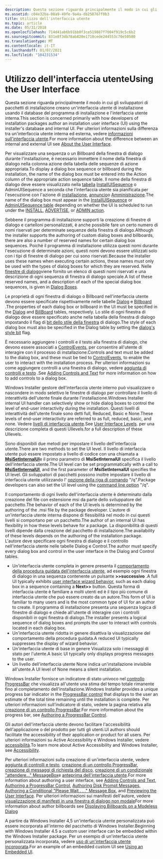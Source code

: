 ```yaml
---
description: Questa sezione riguarda principalmente il modo in cui gli sviluppatori di pacchetti di installazione creano un'interfaccia utente di installazione usando il database del programma di installazione e l'interfaccia utente interna.
ms.assetid: c04e32ba-08a9-49fe-9a4a-db258767f0b3
title: Utilizzo dell'interfaccia utente
ms.topic: article
ms.date: 05/31/2018
ms.openlocfilehash: 714d41ab6b91bb0f3ce519887f7004f919c5c6b2
ms.sourcegitcommit: 831e8f3db78ab820e1710cede244553c70e50500
ms.translationtype: MT
ms.contentlocale: it-IT
ms.lasthandoff: 01/07/2021
ms.locfileid: "104231534"
---
```

# <a name="using-the-user-interface"></a><span data-ttu-id="1c937-103">Utilizzo dell'interfaccia utente</span><span class="sxs-lookup"><span data-stu-id="1c937-103">Using the User Interface</span></span>

<span data-ttu-id="1c937-104">Questa sezione riguarda principalmente il modo in cui gli sviluppatori di pacchetti di installazione creano un'interfaccia utente di installazione usando il database del programma di installazione e l'interfaccia utente interna.</span><span class="sxs-lookup"><span data-stu-id="1c937-104">This section is concerned primarily with how developers of installation packages author an installation user interface (UI) using the installer's database and internal UI.</span></span> <span data-ttu-id="1c937-105">Per ulteriori informazioni sulla differenza tra un'interfaccia utente interna ed esterna, vedere [informazioni sull'interfaccia utente](about-the-user-interface.md).</span><span class="sxs-lookup"><span data-stu-id="1c937-105">For more information about the difference between an internal and external UI see [About the User Interface](about-the-user-interface.md).</span></span>

<span data-ttu-id="1c937-106">Per visualizzare una sequenza o un Billboard della finestra di dialogo durante l'installazione, è necessario immettere il nome della finestra di dialogo nella colonna azione della tabella delle sequenze di azione appropriata.</span><span class="sxs-lookup"><span data-stu-id="1c937-106">To display a dialog box sequence or billboard during the installation, the name of the dialog box must be entered into the Action column of the appropriate action sequence table.</span></span> <span data-ttu-id="1c937-107">Il nome della finestra di dialogo deve essere visualizzato nella [tabella](adminuisequence-table.md) [InstallUISequence](installuisequence-table.md) o AdminUISequence a seconda che l'interfaccia utente sia pianificata per l'esecuzione con l'azione di [installazione](install-action.md), [annuncio](advertise-action.md)o [Amministrazione](admin-action.md).</span><span class="sxs-lookup"><span data-stu-id="1c937-107">The name of the dialog box must appear in the [InstallUISequence](installuisequence-table.md) or [AdminUISequence table](adminuisequence-table.md) depending on whether the UI is scheduled to run under the [INSTALL](install-action.md), [ADVERTISE](advertise-action.md), or [ADMIN action](admin-action.md).</span></span>

<span data-ttu-id="1c937-108">Sebbene il programma di installazione supporti la creazione di finestre di dialogo e cartelloni personalizzati, è anche possibile fare un certo numero di nomi riservati per determinate sequenze della finestra di dialogo.</span><span class="sxs-lookup"><span data-stu-id="1c937-108">Although the installer supports the authoring of custom dialog boxes and billboards, there are also a number of reserved names for certain dialog box sequences.</span></span> <span data-ttu-id="1c937-109">Poiché il programma di installazione utilizza questi nomi durante l'esecuzione di determinate azioni, questi nomi devono essere utilizzati solo con i tipi di finestre di dialogo per cui sono riservati.</span><span class="sxs-lookup"><span data-stu-id="1c937-109">Because the installer uses these names when executing certain actions, these names must only be used with the types of dialog boxes for which they are reserved.</span></span> <span data-ttu-id="1c937-110">Nelle [finestre di dialogo](dialog-boxes.md)viene fornito un elenco di questi nomi riservati e una descrizione di ogni sequenza di finestra di dialogo speciale.</span><span class="sxs-lookup"><span data-stu-id="1c937-110">A list of these reserved names, and a description of each of the special dialog box sequences, is given in [Dialog Boxes](dialog-boxes.md).</span></span>

<span data-ttu-id="1c937-111">Le proprietà di ogni finestra di dialogo o Billboard nell'interfaccia utente devono essere specificate rispettivamente nelle tabelle [Dialog](dialog-table.md) e [Billboard](billboard-table.md) .</span><span class="sxs-lookup"><span data-stu-id="1c937-111">The properties of each dialog box or billboard in the UI must be specified in the [Dialog](dialog-table.md) and [BillBoard](billboard-table.md) tables, respectively.</span></span> <span data-ttu-id="1c937-112">Lo stile di ogni finestra di dialogo deve essere specificato anche nella tabella della finestra di dialogo impostando il flag di [bit dello stile della finestra](dialog-style-bits.md) di dialogo.</span><span class="sxs-lookup"><span data-stu-id="1c937-112">The style of each dialog box must also be specified in the Dialog table by setting the [dialog's style bit](dialog-style-bits.md) flag.</span></span>

<span data-ttu-id="1c937-113">È necessario aggiungere i controlli e il testo alla finestra di dialogo, che devono essere associati a [ControlEvents](controlevent-overview.md), per consentire all'utente di interagire con il processo di installazione.</span><span class="sxs-lookup"><span data-stu-id="1c937-113">Controls and text must be added to the dialog box, and these must be tied to [ControlEvents](controlevent-overview.md), to enable the user to interact with the installation process.</span></span> <span data-ttu-id="1c937-114">Per ulteriori informazioni su come aggiungere controlli a una finestra di dialogo, vedere [aggiunta di controlli e testo](adding-controls-and-text.md) .</span><span class="sxs-lookup"><span data-stu-id="1c937-114">See [Adding Controls and Text](adding-controls-and-text.md) for more information on how to add controls to a dialog box.</span></span>

<span data-ttu-id="1c937-115">Windows Installer gestore dell'interfaccia utente interno può visualizzare o nascondere in modo selettivo le finestre di dialogo per controllare il livello di interattività dell'utente finale durante l'installazione.</span><span class="sxs-lookup"><span data-stu-id="1c937-115">Windows Installer internal UI handler can selectively show or hide dialog boxes to control the level of end-user interactivity during the installation.</span></span> <span data-ttu-id="1c937-116">Questi livelli di interattività dell'utente finale sono detti full, Reduced, Basic e None.</span><span class="sxs-lookup"><span data-stu-id="1c937-116">These levels of end-user interactivity are referred to as full, reduced, basic, and none.</span></span> <span data-ttu-id="1c937-117">Vedere [livelli di interfaccia utente](user-interface-levels.md).</span><span class="sxs-lookup"><span data-stu-id="1c937-117">See [User Interface Levels](user-interface-levels.md).</span></span> <span data-ttu-id="1c937-118">per una descrizione completa di questi UIlevels.</span><span class="sxs-lookup"><span data-stu-id="1c937-118">for a full description of these UIlevels.</span></span>

<span data-ttu-id="1c937-119">Sono disponibili due metodi per impostare il livello dell'interfaccia utente.</span><span class="sxs-lookup"><span data-stu-id="1c937-119">There are two methods to set the UI level.</span></span> <span data-ttu-id="1c937-120">Il livello di interfaccia utente può essere impostato a livello di codice con una chiamata a [**MsiSetInternalUI**](/windows/desktop/api/Msi/nf-msi-msisetinternalui)e il primo parametro di **MsiSetInternalUI** specifica il livello dell'interfaccia utente.</span><span class="sxs-lookup"><span data-stu-id="1c937-120">The UI level can be set programmatically with a call to [**MsiSetInternalUI**](/windows/desktop/api/Msi/nf-msi-msisetinternalui), and the first parameter of **MsiSetInternalUI** specifies the UI level.</span></span> <span data-ttu-id="1c937-121">Gli sviluppatori di pacchetti possono inoltre impostare il livello di interfaccia utente utilizzando l' [opzione della riga di comando](command-line-options.md) "/q".</span><span class="sxs-lookup"><span data-stu-id="1c937-121">Package developers can also set the UI level using the [command line option](command-line-options.md) "/q".</span></span>

<span data-ttu-id="1c937-122">Il comportamento di ogni livello dell'interfaccia utente è determinato dalla creazione del file con estensione msi da parte dello sviluppatore del pacchetto.</span><span class="sxs-lookup"><span data-stu-id="1c937-122">The behavior of each of the UI levels is determined by the authoring of the .msi file by the package developer.</span></span> <span data-ttu-id="1c937-123">L'autore di un'interfaccia utente interna dispone di flessibilità nel modo in cui questi livelli si comportano per un pacchetto.</span><span class="sxs-lookup"><span data-stu-id="1c937-123">The author of an internal UI has flexibility in how these levels behave for a package.</span></span> <span data-ttu-id="1c937-124">La disponibilità di questi livelli dipende dalla creazione del pacchetto di installazione.</span><span class="sxs-lookup"><span data-stu-id="1c937-124">The availability of these levels depends on the authoring of the installation package.</span></span> <span data-ttu-id="1c937-125">L'autore deve specificare ogni finestra di dialogo e il controllo nell'interfaccia utente nelle tabelle Dialog e Control.</span><span class="sxs-lookup"><span data-stu-id="1c937-125">The author must specify every dialog box and control in the user interface in the Dialog and Control tables.</span></span>

-   <span data-ttu-id="1c937-126">Un'interfaccia utente completa in genere presenta il [comportamento della procedura guidata dell'interfaccia utente](user-interface-wizard-behavior.md), ad esempio ogni finestra di dialogo in una sequenza contenente un pulsante **>>successivo** .</span><span class="sxs-lookup"><span data-stu-id="1c937-126">A full UI typically exhibits [user interface wizard behavior](user-interface-wizard-behavior.md), such as each dialog box in a sequence containing a **Next>>** button.</span></span> <span data-ttu-id="1c937-127">Questa forma di interfaccia utente è familiare a molti utenti ed è il tipo più comune di interfaccia utente che può essere creato da un autore.</span><span class="sxs-lookup"><span data-stu-id="1c937-127">This form of UI is familiar to many users and is the most common type of UI for an author to create.</span></span> <span data-ttu-id="1c937-128">Il programma di installazione presenta una sequenza logica di finestre di dialogo e chiede all'utente di interagire con i controlli disponibili in ogni finestra di dialogo.</span><span class="sxs-lookup"><span data-stu-id="1c937-128">The installer presents a logical sequence of dialog boxes and prompts the user to interact with controls located in each dialog box.</span></span>
-   <span data-ttu-id="1c937-129">Un'interfaccia utente ridotta in genere disattiva la visualizzazione del comportamento della procedura guidata.</span><span class="sxs-lookup"><span data-stu-id="1c937-129">A reduced UI typically suppresses the display of wizard behavior.</span></span>
-   <span data-ttu-id="1c937-130">Un'interfaccia utente di base in genere Visualizza solo i messaggi di stato per l'utente.</span><span class="sxs-lookup"><span data-stu-id="1c937-130">A basic UI typically only displays progress messages to the user.</span></span>
-   <span data-ttu-id="1c937-131">Un livello dell'interfaccia utente None indica un'installazione invisibile all'utente.</span><span class="sxs-lookup"><span data-stu-id="1c937-131">A UI level of None means a silent installation.</span></span>

<span data-ttu-id="1c937-132">Windows Installer fornisce un indicatore di stato univoco nel [controllo ProgressBar](progressbar-control.md) che visualizza all'utente una stima del tempo totale rimanente fino al completamento dell'installazione.</span><span class="sxs-lookup"><span data-stu-id="1c937-132">Windows Installer provides a unique progress bar indicator in the [ProgressBar control](progressbar-control.md) that displays to the user an estimate of the total time remaining until the installation is complete.</span></span> <span data-ttu-id="1c937-133">Per ulteriori informazioni sull'indicatore di stato, vedere la pagina relativa alla [creazione di un controllo ProgressBar](authoring-a-progressbar-control.md).</span><span class="sxs-lookup"><span data-stu-id="1c937-133">For more information about the progress bar, see [Authoring a ProgressBar Control](authoring-a-progressbar-control.md).</span></span>

<span data-ttu-id="1c937-134">Gli autori dell'interfaccia utente devono facilitare l'accessibilità dell'applicazione o del prodotto per tutti gli utenti.</span><span class="sxs-lookup"><span data-stu-id="1c937-134">UI authors should facilitate the accessibility of their application or product for all users.</span></span> <span data-ttu-id="1c937-135">Per ulteriori informazioni su Active Accessibility e Windows Installer, vedere [accessibilità](accessibility.md).</span><span class="sxs-lookup"><span data-stu-id="1c937-135">To learn more about Active Accessibility and Windows Installer, see [Accessibility](accessibility.md).</span></span>

<span data-ttu-id="1c937-136">Per ulteriori informazioni sulla creazione di un'interfaccia utente, vedere [aggiunta di controlli e testo](adding-controls-and-text.md), [creazione di un controllo ProgressBar](authoring-a-progressbar-control.md), [creazione di messaggi di richiesta del disco](authoring-disk-prompt-messages.md), [creazione di un condizionale "attendere..." MessageBox](authoring-a-conditional-please-wait-------message-box.md)e [anteprima dell'interfaccia utente](previewing-the-user-interface.md).</span><span class="sxs-lookup"><span data-stu-id="1c937-136">For more information about authoring a user interface, see [Adding Controls and Text](adding-controls-and-text.md), [Authoring a ProgressBar Control](authoring-a-progressbar-control.md), [Authoring Disk Prompt Messages](authoring-disk-prompt-messages.md), [Authoring a Conditional "Please Wait . . ." Message Box](authoring-a-conditional-please-wait-------message-box.md), and [Previewing the User Interface](previewing-the-user-interface.md).</span></span> <span data-ttu-id="1c937-137">Per ulteriori informazioni sui manifesti dell'autore, vedere [visualizzazione di manifesti in una finestra di dialogo non modale](displaying-billboards-on-a-modeless-dialog.md)</span><span class="sxs-lookup"><span data-stu-id="1c937-137">For more information about author billboards see [Displaying Billboards on a Modeless Dialog](displaying-billboards-on-a-modeless-dialog.md)</span></span>

<span data-ttu-id="1c937-138">A partire da Windows Installer 4,5 un'interfaccia utente personalizzata può essere incorporata all'interno del pacchetto di Windows Installer.</span><span class="sxs-lookup"><span data-stu-id="1c937-138">Beginning with Windows Installer 4.5 a custom user interface can be embedded within the Windows Installer package.</span></span> <span data-ttu-id="1c937-139">Per un esempio di un'interfaccia utente personalizzata incorporata, vedere [uso di un'interfaccia utente incorporata](using-an-embedded-ui.md).</span><span class="sxs-lookup"><span data-stu-id="1c937-139">For an example of an embedded custom UI see [Using an Embedded UI](using-an-embedded-ui.md).</span></span>

 

 



